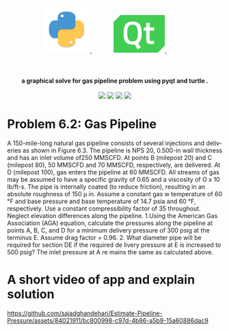 <div align="center">
  <a href="#">
    <img src="icon/python.png" alt="Python" width="110">
  </a>
  &nbsp;&nbsp;&nbsp;&nbsp;&nbsp;&nbsp;&nbsp;&nbsp;&nbsp;&nbsp;&nbsp;&nbsp;
  <a href="#">
    <img src="icon/qt.png" alt="Qt" width="120">
  </a>
  &nbsp;&nbsp;&nbsp;&nbsp;&nbsp;&nbsp;&nbsp;&nbsp;&nbsp;&nbsp;&nbsp;&nbsp;
</div>  
  <br>
  <br>
</h1>

<h4 align="center">a graphical solve for gas pipeline problem using pyqt and turtle </a>.</h4>

<p align="center">
  <a ><img src="https://img.shields.io/badge/Python-3.8-1D5?style=flat&logo=sa&logoColor=1D5B79&labelColor=176B87&color=637E76"></a>
  <a >
      <img src="https://img.shields.io/badge/Pyqt-5-1D5?style=flat&logo=sa&logoColor=1D5B79&labelColor=219C90&color=EE9322">
  </a>
  <a>
    <img src="https://img.shields.io/badge/pyinstaller-6.4-1D5?style=flat&logo=sa&logoColor=1D5B79&labelColor=3A8891&color=F2DEBA">
  <a>
    <img src="https://img.shields.io/badge/turtle%20-%203.12-blue?labelColor=2D9596&color=F1FADA">
  </a>
  </a>
</p>


# Problem 6.2: Gas Pipeline
A 150-mile-long natural gas pipeline consists of several injections and deliv­ eries as shown in Figure 6.3. The pipeline is NPS 20, 0.500-in wall thickness and has an inlet volume of250 MMSCFD. At points B (milepost 20) and C (milepost 80), 50 MMSCFD and 70 MMSCFD, respectively, are delivered.
At D (milepost 100), gas enters the pipeline at 60 MMSCFD. All streams of gas may be assumed to have a specific gravity of 0.65 and a viscosity of O x 10 lb/ft-s. The pipe is internally coated (to reduce friction), resulting in an absolute roughness of 150 μ in. Assume a constant gas w temperature of 60 °F and base pressure and base temperature of 14.7 psia and 60 °F, respectively. Use a constant compressibility factor of 35 throughout. Neglect elevation differences along the pipeline. 
1.Using the American Gas Association (AGA) equation, calculate the pressures along the pipeline at points A, B, C, and D for a minimum delivery pressure of 300 psig at the terminus E. Assume drag factor = 0.96.
2. What diameter pipe will be required for section DE if the required de­ livery pressure at E is increased to 500 psig? The inlet pressure at A re­ mains the same as calculated above.

# A short video of app and explain solution

https://github.com/sajadghandehari/Estimate-Pipeline-Pressure/assets/84021911/bc800998-c97d-4b86-a5b9-15a60886dac9


